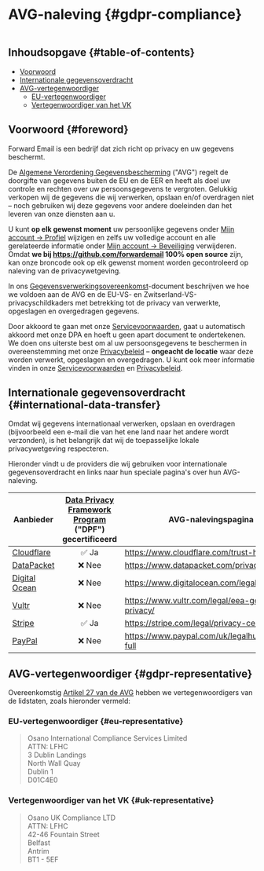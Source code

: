 # AVG-naleving {#gdpr-compliance}

<img loading="lazy" src="/img/articles/gdpr.webp" alt="" class="rounded-lg" />

## Inhoudsopgave {#table-of-contents}

* [Voorwoord](#foreword)
* [Internationale gegevensoverdracht](#international-data-transfer)
* [AVG-vertegenwoordiger](#gdpr-representative)
  * [EU-vertegenwoordiger](#eu-representative)
  * [Vertegenwoordiger van het VK](#uk-representative)

## Voorwoord {#foreword}

Forward Email is een bedrijf dat zich richt op privacy en uw gegevens beschermt.

De [Algemene Verordening Gegevensbescherming](https://en.wikipedia.org/wiki/General_Data_Protection_Regulation) ("AVG") regelt de doorgifte van gegevens buiten de EU en de EER en heeft als doel uw controle en rechten over uw persoonsgegevens te vergroten. Gelukkig verkopen wij de gegevens die wij verwerken, opslaan en/of overdragen niet – noch gebruiken wij deze gegevens voor andere doeleinden dan het leveren van onze diensten aan u.

U kunt **op elk gewenst moment** uw persoonlijke gegevens onder [Mijn account → Profiel](/my-account/profile) wijzigen en zelfs uw volledige account en alle gerelateerde informatie onder [Mijn account → Beveiliging](/my-account/security) verwijderen. Omdat **we bij <https://github.com/forwardemail> 100% open source** zijn, kan onze broncode ook op elk gewenst moment worden gecontroleerd op naleving van de privacywetgeving.

In ons [Gegevensverwerkingsovereenkomst](/dpa)-document beschrijven we hoe we voldoen aan de AVG en de EU-VS- en Zwitserland-VS-privacyschildkaders met betrekking tot de privacy van verwerkte, opgeslagen en overgedragen gegevens.

Door akkoord te gaan met onze [Servicevoorwaarden](/terms), gaat u automatisch akkoord met onze DPA en hoeft u geen apart document te ondertekenen. We doen ons uiterste best om al uw persoonsgegevens te beschermen in overeenstemming met onze [Privacybeleid](/privacy) – **ongeacht de locatie** waar deze worden verwerkt, opgeslagen en overgedragen. U kunt ook meer informatie vinden in onze [Servicevoorwaarden](/terms) en [Privacybeleid](/privacy).

## Internationale gegevensoverdracht {#international-data-transfer}

Omdat wij gegevens internationaal verwerken, opslaan en overdragen (bijvoorbeeld een e-mail die van het ene land naar het andere wordt verzonden), is het belangrijk dat wij de toepasselijke lokale privacywetgeving respecteren.

Hieronder vindt u de providers die wij gebruiken voor internationale gegevensoverdracht en links naar hun speciale pagina's over hun AVG-naleving.

| Aanbieder | [Data Privacy Framework Program](https://www.dataprivacyframework.gov/) ("DPF") gecertificeerd | AVG-nalevingspagina |
| ----------------------------------------- | :---------------------------------------------------------------------------------------: | ------------------------------------------------- |
| [Cloudflare](https://cloudflare.com) | :white_check_mark: Ja | <https://www.cloudflare.com/trust-hub/gdpr/> |
| [DataPacket](https://www.datapacket.com/) | :x: Nee | <https://www.datapacket.com/privacybeleid> |
| [Digital Ocean](https://digitalocean.com) | :x: Nee | <https://www.digitalocean.com/legal/gdpr> |
| [Vultr](https://www.vultr.com) | :x: Nee | <https://www.vultr.com/legal/eea-gdpr-privacy/> |
| [Stripe](https://stripe.com/) | :white_check_mark: Ja | <https://stripe.com/legal/privacy-center> |
| [PayPal](https://www.paypal.com/us/home) | :x: Nee | <https://www.paypal.com/uk/legalhub/privacy-full> |

## AVG-vertegenwoordiger {#gdpr-representative}

Overeenkomstig [Artikel 27 van de AVG](https://gdpr-info.eu/art-27-gdpr/) hebben we vertegenwoordigers van de lidstaten, zoals hieronder vermeld:

### EU-vertegenwoordiger {#eu-representative}

<blockquote class="notranslate">Osano International Compliance Services Limited<br />ATTN: LFHC<br />3 Dublin Landings<br />North Wall Quay<br />Dublin 1<br />D01C4E0</blockquote>

### Vertegenwoordiger van het VK {#uk-representative}

<blockquote class="notranslate">Osano UK Compliance LTD<br />ATTN: LFHC<br />42-46 Fountain Street<br />Belfast<br />Antrim<br />BT1 - 5EF</blockquote>